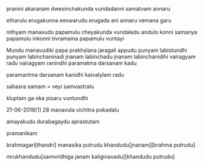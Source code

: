 pranini akaranam dwesinchakunda vundadanni samatvam annaru

etharulu erugakunna eeswarudu erugada ani annaru vemana garu

nithyam manavudu papamulu cheyakunda vundaledu andulo konni samanya papamulu inkonni tivramaina papamulu vuntayi

Mundu manavudiki papa prakhslana jaragali appudu punyam labistundhi
punyam labinchaninadi jnanam labinchadu
jnanam labinchanidihi vairagyam radu
vairagyam ranindhi paramatma darsanam kadu

paramantma darsanam kanidhi kaivalylam radu


sahasra samam = veyi samvastralu

kluptam ga oka pisaru vuntundhi 

21-06-2018[1]  28 manavula vichitra pokadalu

amayakudu durabagaydu aprastutam

pramanikam 


brahmagari[thandri] manasika putrudu khandudu[jnanam][brahma putrudu]

mrukhandudu[samvridhiga janam kaliginavadu][khandudu putrudu]


